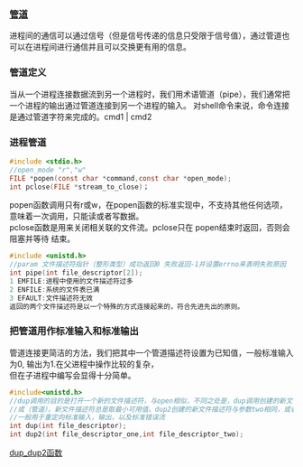 ### [管道](#管道定义)
进程间的通信可以通过信号（但是信号传递的信息只受限于信号值），通过管道也可以在进程间进行通信并且可以交换更有用的信息。
### 管道定义
当从一个进程连接数据流到另一个进程时，我们用术语管道（pipe），我们通常把一个进程的输出通过管道连接到另一个进程的输入。
对shell命令来说，命令连接是通过管道字符来完成的。cmd1 | cmd2
### 进程管道
```c
#include <stdio.h>
//open_mode "r","w"
FILE *popen(const char *command,const char *open_mode);
int pclose(FILE *stream_to_close)；
```
popen函数调用只有r或w，在popen函数的标准实现中，不支持其他任何选项，意味着一次调用，只能读或者写数据。  
pclose函数是用来关闭相关联的文件流。pclose只在 popen结束时返回，否则会阻塞并等待 结束。  
```c
#include <unistd.h>
//param 文件描述符指针（整形类型）成功返回0 失败返回-1并设置errno来表明失败原因
int pipe(int file_descriptor[2]);  
1 EMFILE:进程中使用的文件描述符过多  
2 ENFILE:系统的文件表已满  
3 EFAULT:文件描述符无效  
返回的两个文件描述符是以一个特殊的方式连接起来的，符合先进先出的原则。
```  
### 把管道用作标准输入和标准输出  
管道连接更简洁的方法，我们把其中一个管道描述符设置为已知值，一般标准输入为0, 输出为1.在父进程中操作比较的复杂，  
但在子进程中编写会显得十分简单。
```c
#include<unistd.h>
//dup调用的目的是打开一个新的文件描述符，与open相似，不同之处是，dup调用创建的新文件描述符与作为它参数的描述符指向一个  
//或（管道），新文件描述符总是取最小可用值。dup2创建的新文件描述符与参数two相同，或者是第一个大于改参数的可用值
//一般用于重定向标准输入，输出，以及标准错误流
int dup(int file_descriptor);
int dup2(int file_descriptor_one,int file_descriptor_two);
```  
[dup_dup2函数](http://blog.csdn.net/fulinus/article/details/9669177,"函数介绍") 


